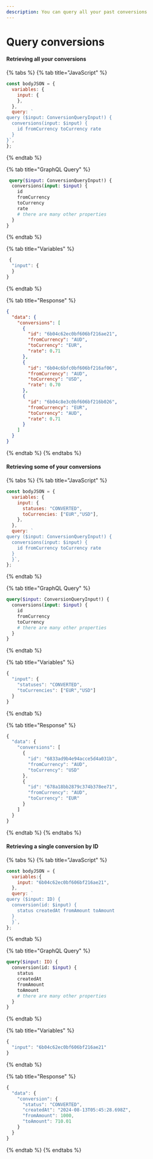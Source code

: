 ```yaml
---
description: You can query all your past conversions
---
```


# Query conversions

#### Retrieving all your conversions

{% tabs %}
{% tab title="JavaScript" %}
```javascript
const bodyJSON = {
  variables: {
    input: {
    },
  },
  query: `
query ($input: ConversionQueryInput!) {
  conversions(input: $input) {   
    id fromCurrency toCurrency rate 
  }
}`,
};    
```
{% endtab %}

{% tab title="GraphQL Query" %}
```graphql
 query($input: ConversionQueryInput!) {
  conversions(input: $input) {
    id
    fromCurrency
    toCurrency
    rate
    # there are many other properties
  }
}
```
{% endtab %}

{% tab title="Variables" %}
```javascript
 {
  "input": { 
  }
}
```
{% endtab %}

{% tab title="Response" %}
```json
{
  "data": {
    "conversions": [
      {
        "id": "6b04c62ec0bf606bf216ae21",
        "fromCurrency": "AUD",
        "toCurrency": "EUR",
        "rate": 0.71
      },
      {
        "id": "6b04c6bfc0bf606bf216af06",
        "fromCurrency": "AUD",
        "toCurrency": "USD",
        "rate": 0.70
      },
      {
        "id": "6b04c8e3c0bf606bf216b026",
        "fromCurrency": "EUR",
        "toCurrency": "AUD",
        "rate": 0.71
      }
    ]
  }
}
```
{% endtab %}
{% endtabs %}

#### Retrieving some of your conversions

{% tabs %}
{% tab title="JavaScript" %}
```javascript
const bodyJSON = {
  variables: {
    input: {
      statuses: "CONVERTED",
      toCurrencies: ["EUR","USD"], 
    },
  },
  query: `
query ($input: ConversionQueryInput!) {
  conversions(input: $input) {   
    id fromCurrency toCurrency rate 
  }
  }`,
};    
```
{% endtab %}

{% tab title="GraphQL Query" %}
```graphql
query($input: ConversionQueryInput!) {
  conversions(input: $input) {
    id
    fromCurrency
    toCurrency
    # there are many other properties
  }
}
```
{% endtab %}

{% tab title="Variables" %}
```javascript
{
  "input": { 
    "statuses": "CONVERTED",
    "toCurrencies": ["EUR","USD"]
  }
}
```
{% endtab %}

{% tab title="Response" %}
```javascript
{
  "data": {
    "conversions": [
      {
        "id": "6833ad9b4e94acce5d4a031b",
        "fromCurrency": "AUD",
        "toCurrency": "USD"
      },
      {
        "id": "678a18bb2879c374b378ee71",
        "fromCurrency": "AUD",
        "toCurrency": "EUR"
      }
    ]
  }
}
```
{% endtab %}
{% endtabs %}

#### Retrieving a single conversion by ID

{% tabs %}
{% tab title="JavaScript" %}
```javascript
const bodyJSON = {
  variables:{
    input: "6b04c62ec0bf606bf216ae21",
  },
  query: `
query ($input: ID) {  
  conversion(id: $input) {
    status createdAt fromAmount toAmount 
  }
  }`,
};
```
{% endtab %}

{% tab title="GraphQL Query" %}
```graphql
query($input: ID) {
  conversion(id: $input) {
    status
    createdAt
    fromAmount
    toAmount
    # there are many other properties
  }
}
```
{% endtab %}

{% tab title="Variables" %}
```javascript
{
  "input": "6b04c62ec0bf606bf216ae21"
}
```
{% endtab %}

{% tab title="Response" %}
```javascript
{
  "data": {
    "conversion": {
      "status": "CONVERTED",
      "createdAt": "2024-08-13T05:45:28.698Z",
      "fromAmount": 1000,
      "toAmount": 710.01
    }
  }
}
```
{% endtab %}
{% endtabs %}

